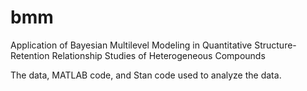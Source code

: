 # bmm
Application of Bayesian Multilevel Modeling in Quantitative Structure-Retention Relationship Studies of Heterogeneous Compounds

The data, MATLAB code, and Stan code used to analyze the data.



